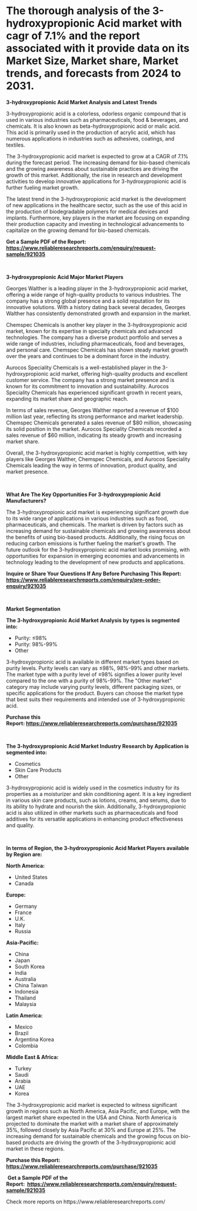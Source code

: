 <p><h1>The thorough analysis of the 3-hydroxypropionic Acid market with cagr of  7.1% and the report associated with it provide data on its Market Size, Market share, Market trends, and forecasts from 2024 to 2031.</h1></p><p><strong>3-hydroxypropionic Acid Market Analysis and Latest Trends</strong></p>
<p><p>3-hydroxypropionic acid is a colorless, odorless organic compound that is used in various industries such as pharmaceuticals, food & beverages, and chemicals. It is also known as beta-hydroxypropionic acid or malic acid. This acid is primarily used in the production of acrylic acid, which has numerous applications in industries such as adhesives, coatings, and textiles.</p><p>The 3-hydroxypropionic acid market is expected to grow at a CAGR of 7.1% during the forecast period. The increasing demand for bio-based chemicals and the growing awareness about sustainable practices are driving the growth of this market. Additionally, the rise in research and development activities to develop innovative applications for 3-hydroxypropionic acid is further fueling market growth.</p><p>The latest trend in the 3-hydroxypropionic acid market is the development of new applications in the healthcare sector, such as the use of this acid in the production of biodegradable polymers for medical devices and implants. Furthermore, key players in the market are focusing on expanding their production capacity and investing in technological advancements to capitalize on the growing demand for bio-based chemicals.</p></p>
<p><strong>Get a Sample PDF of the Report:&nbsp; <a href="https://www.reliableresearchreports.com/enquiry/request-sample/921035">https://www.reliableresearchreports.com/enquiry/request-sample/921035</a></strong></p>
<p>&nbsp;</p>
<p><strong>3-hydroxypropionic Acid Major Market Players</strong></p>
<p><p>Georges Walther is a leading player in the 3-hydroxypropionic acid market, offering a wide range of high-quality products to various industries. The company has a strong global presence and a solid reputation for its innovative solutions. With a history dating back several decades, Georges Walther has consistently demonstrated growth and expansion in the market.</p><p>Chemspec Chemicals is another key player in the 3-hydroxypropionic acid market, known for its expertise in specialty chemicals and advanced technologies. The company has a diverse product portfolio and serves a wide range of industries, including pharmaceuticals, food and beverages, and personal care. Chemspec Chemicals has shown steady market growth over the years and continues to be a dominant force in the industry.</p><p>Aurocos Speciality Chemicals is a well-established player in the 3-hydroxypropionic acid market, offering high-quality products and excellent customer service. The company has a strong market presence and is known for its commitment to innovation and sustainability. Aurocos Speciality Chemicals has experienced significant growth in recent years, expanding its market share and geographic reach.</p><p>In terms of sales revenue, Georges Walther reported a revenue of $100 million last year, reflecting its strong performance and market leadership. Chemspec Chemicals generated a sales revenue of $80 million, showcasing its solid position in the market. Aurocos Speciality Chemicals recorded a sales revenue of $60 million, indicating its steady growth and increasing market share.</p><p>Overall, the 3-hydroxypropionic acid market is highly competitive, with key players like Georges Walther, Chemspec Chemicals, and Aurocos Speciality Chemicals leading the way in terms of innovation, product quality, and market presence.</p></p>
<p>&nbsp;</p>
<p><strong>What Are The Key Opportunities For 3-hydroxypropionic Acid Manufacturers?</strong></p>
<p><p>The 3-hydroxypropionic acid market is experiencing significant growth due to its wide range of applications in various industries such as food, pharmaceuticals, and chemicals. The market is driven by factors such as increasing demand for sustainable chemicals and growing awareness about the benefits of using bio-based products. Additionally, the rising focus on reducing carbon emissions is further fueling the market's growth. The future outlook for the 3-hydroxypropionic acid market looks promising, with opportunities for expansion in emerging economies and advancements in technology leading to the development of new products and applications.</p></p>
<p><strong>Inquire or Share Your Questions If Any Before Purchasing This Report: <a href="https://www.reliableresearchreports.com/enquiry/pre-order-enquiry/921035">https://www.reliableresearchreports.com/enquiry/pre-order-enquiry/921035</a></strong></p>
<p>&nbsp;</p>
<p><strong>Market Segmentation</strong></p>
<p><strong>The 3-hydroxypropionic Acid Market Analysis by types is segmented into:</strong></p>
<p><ul><li>Purity: ≤98%</li><li>Purity: 98%-99%</li><li>Other</li></ul></p>
<p><p>3-hydroxypropionic acid is available in different market types based on purity levels.  Purity levels can vary as ≤98%, 98%-99% and other markets. The market type with a purity level of ≤98% signifies a lower purity level compared to the one with a purity of 98%-99%. The "Other market" category may include varying purity levels, different packaging sizes, or specific applications for the product. Buyers can choose the market type that best suits their requirements and intended use of 3-hydroxypropionic acid.</p></p>
<p><strong>Purchase this Report:&nbsp;<a href="https://www.reliableresearchreports.com/purchase/921035">https://www.reliableresearchreports.com/purchase/921035</a></strong></p>
<p>&nbsp;</p>
<p><strong>The 3-hydroxypropionic Acid Market Industry Research by Application is segmented into:</strong></p>
<p><ul><li>Cosmetics</li><li>Skin Care Products</li><li>Other</li></ul></p>
<p><p>3-hydroxypropionic acid is widely used in the cosmetics industry for its properties as a moisturizer and skin conditioning agent. It is a key ingredient in various skin care products, such as lotions, creams, and serums, due to its ability to hydrate and nourish the skin. Additionally, 3-hydroxypropionic acid is also utilized in other markets such as pharmaceuticals and food additives for its versatile applications in enhancing product effectiveness and quality.</p></p>
<p>&nbsp;</p>
<p><strong>In terms of Region, the 3-hydroxypropionic Acid Market Players available by Region are:</strong></p>
<p>
    <p> <strong> North America: </strong>
        <ul>
            <li>United States</li>
            <li>Canada</li>
        </ul>
        </p> 
    <p> <strong> Europe: </strong>
        <ul>
            <li>Germany</li>
            <li>France</li>
            <li>U.K.</li>
            <li>Italy</li>
            <li>Russia</li>
        </ul>
        </p> 
    <p> <strong> Asia-Pacific: </strong>
        <ul>
            <li>China</li>
            <li>Japan</li>
            <li>South Korea</li>
            <li>India</li>
            <li>Australia</li>
            <li>China Taiwan</li>
            <li>Indonesia</li>
            <li>Thailand</li>
            <li>Malaysia</li>
        </ul>
        </p> 
    <p> <strong> Latin America: </strong>
        <ul>
            <li>Mexico</li>
            <li>Brazil</li>
            <li>Argentina Korea</li>
            <li>Colombia</li>
        </ul>
        </p> 
    <p> <strong> Middle East & Africa: </strong>
        <ul>
            <li>Turkey</li>
            <li>Saudi</li>
            <li>Arabia</li>
            <li>UAE</li>
            <li>Korea</li>
        </ul>
    </p>
    </p>
<p><p>The 3-hydroxypropionic acid market is expected to witness significant growth in regions such as North America, Asia Pacific, and Europe, with the largest market share expected in the USA and China. North America is projected to dominate the market with a market share of approximately 35%, followed closely by Asia Pacific at 30% and Europe at 25%. The increasing demand for sustainable chemicals and the growing focus on bio-based products are driving the growth of the 3-hydroxypropionic acid market in these regions.</p></p>
<p><strong>Purchase this Report: <a href="https://www.reliableresearchreports.com/purchase/921035">https://www.reliableresearchreports.com/purchase/921035</a></strong></p>
<p>&nbsp;<strong>Get a Sample PDF of the Report:&nbsp;&nbsp;<a href="https://www.reliableresearchreports.com/enquiry/request-sample/921035">https://www.reliableresearchreports.com/enquiry/request-sample/921035</a></strong></p>
<p><strong></strong></p>
<p>Check more reports on https://www.reliableresearchreports.com/</p>